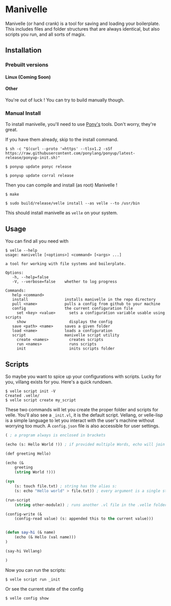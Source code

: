 
# Manivelle
Manivelle (or hand crank) is a tool for saving and loading your boilerplate. This includes files and folder structures that are always identical, but also scripts you run, and all sorts of magix.

## Installation

### Prebuilt versions

#### Linux (Coming Soon)

#### Other
You're out of luck ! You can try to build manually though.

### Manual Install

To install manivelle, you'll need to use [Pony's](https://github.com/ponylang/ponyup) tools. Don't worry, they're great.

If you have them already, skip to the install command.

``` shell
$ sh -c "$(curl --proto '=https' --tlsv1.2 -sSf https://raw.githubusercontent.com/ponylang/ponyup/latest-release/ponyup-init.sh)"

$ ponyup update ponyc release

$ ponyup update corral release
```

Then you can compile and install (as root) Manivelle !

``` shell
$ make

$ sudo build/release/velle install --as velle --to /usr/bin
```
This should install manivelle as `velle` on your system.

## Usage

You can find all you need with

``` shell
$ velle --help
usage: manivelle [<options>] <command> [<args> ...]

a tool for working with file systems and boilerplate.

Options:
   -h, --help=false
   -V, --verbose=false    whether to log progress

Commands:
   help <command>
   install                installs manivelle in the repo directory
   pull <name>            pulls a config from github to your machine
   config                 the current configuration file
     set <key> <value>      sets a configuration variable usable using scripts
     show                   displays the config
   save <path> <name>     saves a given folder
   load <name>            loads a configuration
   script                 manivelle script utility
     create <names>         creates scripts
     run <names>            runs scripts
     init                   inits scripts folder
```

## Scripts

So maybe you want to spice up your configurations with scripts. Lucky for you, villang exists for you. Here's a quick rundown.

``` shell
$ velle script init -V
Created .velle/
$ velle script create my_script
```

These two commands will let you create the proper folder and scripts for velle. You'll also see a `_init.vl`, it is the default script. Vellang, or velle-lisp is a simple language to let you interact with the user's machine without worrying too much. A `config.json` file is also accessible for user settings.

``` lisp
( ; a program always is enclosed in brackets

(echo (s: Hello World !)) ; if provided multiple Words, echo will join them with a space

(def greeting Hello)

(echo (&
    greeting
    (string World !)))

(sys
    (s: touch file.txt) ; string has the alias s:
    (s: echo "Hello world" > file.txt)) ; every argument is a single string that will be executed by the users' system

(run-script
    (string other-module)) ; runs another .vl file in the .velle folder

(config-write (&
    (config-read value) (s: appended this to the current value)))


(defun say-hi (& name)
    (echo (& Hello (val name)))
)

(say-hi Vellang)

)
```

Now you can run the scripts:

``` shell
$ velle script run _init
```

Or see the current state of the config

``` shell
$ velle config show
```

